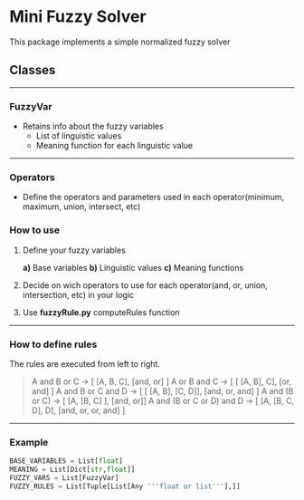 
# Mini Fuzzy Solver

This package implements a simple normalized fuzzy solver

## Classes

---

### FuzzyVar

- Retains info about the fuzzy variables
  - List of linguistic values
  - Meaning function for each linguistic value

---

### Operators

- Define the operators and parameters used in each operator(minimum, maximum, union, intersect, etc)

### How to use

1. Define your fuzzy variables

   __a)__ Base variables
   __b)__ Linguistic values
   __c)__ Meaning functions

2. Decide on wich operators to use for each operator(and, or, union, intersection, etc) in your logic

3. Use __fuzzyRule.py__ computeRules function

---

### How to define rules

The rules are executed from left to right.
> A and B or C -> [ [A, B, C], [and, or] ]
> A or B and C -> [ [ [A, B], C], [or, and] ]
> A and B or C and D -> [ [ [A, B], [C, D]], [and, or, and] ]
> A and (B or C) -> [ [A, [B, C] ], [and, or]]
> A and (B or C or D) and D -> [ [A, [B, C, D], D], [and, or, or, and] ]
---

### Example

```python
BASE_VARIABLES = List[float]
MEANING = List[Dict[str,float]]
FUZZY_VARS = List[FuzzyVar]
FUZZY_RULES = List[Tuple[List[Any '''float or list'''],]]
```
